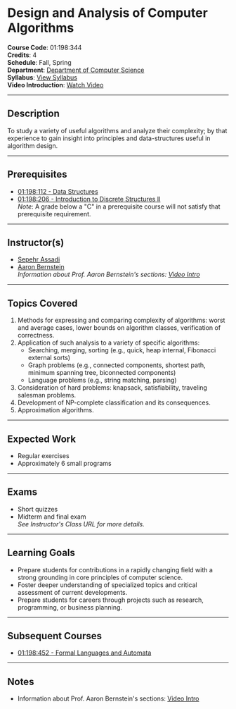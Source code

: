 # Design and Analysis of Computer Algorithms

**Course Code**: 01:198:344  
**Credits**: 4  
**Schedule**: Fall, Spring  
**Department**: [Department of Computer Science](https://www.cs.rutgers.edu/)  
**Syllabus**: [View Syllabus](https://www.cs.rutgers.edu/~sa1497/courses/cs344-s21/course-syllabus.pdf)  
**Video Introduction**: [Watch Video](https://www.cs.rutgers.edu/~sa1497/courses/cs344-s21/cs344-s21-intro.mp4)

---

## Description
To study a variety of useful algorithms and analyze their complexity; by that experience to gain insight into principles and data-structures useful in algorithm design.

---

## Prerequisites
- [01:198:112 - Data Structures](https://www.cs.rutgers.edu/academics/undergraduate/course-synopses/course-details/01-198-112-data-structures)
- [01:198:206 - Introduction to Discrete Structures II](https://www.cs.rutgers.edu/academics/undergraduate/course-synopses/course-details/01-198-206-introduction-to-discrete-structures-ii)  
  *Note*: A grade below a "C" in a prerequisite course will not satisfy that prerequisite requirement.

---

## Instructor(s)
- [Sepehr Assadi](https://www.cs.rutgers.edu/people/professors/details/sepehr-assadi)  
- [Aaron Bernstein](https://www.cs.rutgers.edu/people/professors/details/aaron-bernstein)  
  *Information about Prof. Aaron Bernstein's sections: [Video Intro](https://www.youtube.com/watch?v=TNAjfOdZf4Y)*

---

## Topics Covered
1. Methods for expressing and comparing complexity of algorithms: worst and average cases, lower bounds on algorithm classes, verification of correctness.
2. Application of such analysis to a variety of specific algorithms:
   - Searching, merging, sorting (e.g., quick, heap internal, Fibonacci external sorts)
   - Graph problems (e.g., connected components, shortest path, minimum spanning tree, biconnected components)
   - Language problems (e.g., string matching, parsing)
3. Consideration of hard problems: knapsack, satisfiability, traveling salesman problems.
4. Development of NP-complete classification and its consequences.
5. Approximation algorithms.

---

## Expected Work
- Regular exercises
- Approximately 6 small programs

---

## Exams
- Short quizzes
- Midterm and final exam  
  *See Instructor's Class URL for more details.*

---

## Learning Goals
- Prepare students for contributions in a rapidly changing field with a strong grounding in core principles of computer science.
- Foster deeper understanding of specialized topics and critical assessment of current developments.
- Prepare students for careers through projects such as research, programming, or business planning.

---

## Subsequent Courses
- [01:198:452 - Formal Languages and Automata](https://www.cs.rutgers.edu/academics/undergraduate/course-synopses/course-details/01-198-452-formal-languages-and-automata)

---

## Notes
- Information about Prof. Aaron Bernstein's sections: [Video Intro](https://www.youtube.com/watch?v=TNAjfOdZf4Y)

